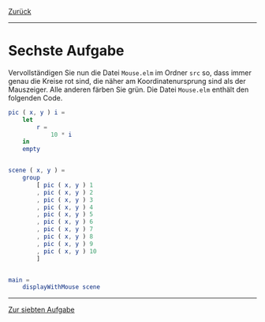[Zurück](MousePosition.md)

---

# Sechste Aufgabe

Vervollständigen Sie nun die Datei `Mouse.elm` im Ordner `src` so, dass immer genau die Kreise rot sind, die näher am Koordinatenursprung sind als der Mauszeiger.
Alle anderen färben Sie grün.
Die Datei `Mouse.elm` enthält den folgenden Code.

```elm
pic ( x, y ) i =
    let
        r =
            10 * i
    in
    empty


scene ( x, y ) =
    group
        [ pic ( x, y ) 1
        , pic ( x, y ) 2
        , pic ( x, y ) 3
        , pic ( x, y ) 4
        , pic ( x, y ) 5
        , pic ( x, y ) 6
        , pic ( x, y ) 7
        , pic ( x, y ) 8
        , pic ( x, y ) 9
        , pic ( x, y ) 10
        ]


main =
    displayWithMouse scene
```

---

[Zur siebten Aufgabe](Follow.md)
